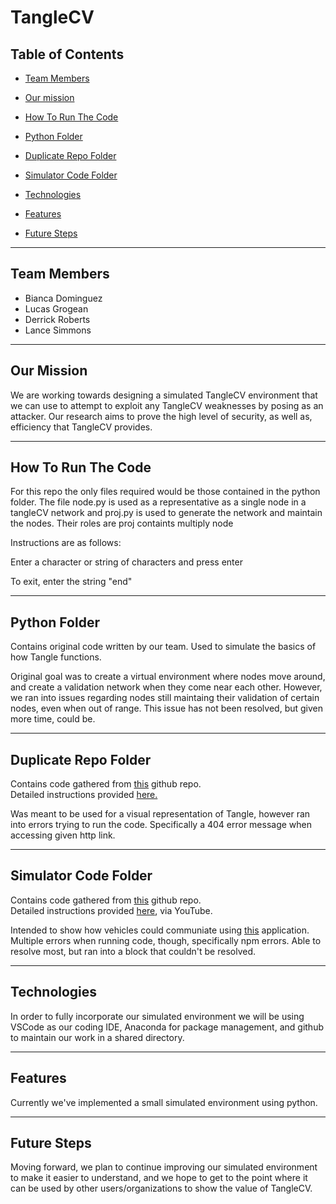 # TangleCV



## Table of Contents  

* [Team Members](#team-members)

* [Our mission](#our-mission) 

* [How To Run The Code](#how-to-run-the-code)

* [Python Folder](#python-folder) 

* [Duplicate Repo Folder](#duplicate-repo-folder) 

* [Simulator Code Folder](#simulator-code-folder) 


* [Technologies](#technologies) 

* [Features](#features) 

* [Future Steps](#future-steps) 

 --- 
## Team Members

* Bianca Dominguez
* Lucas Grogean
* Derrick Roberts
* Lance Simmons

 --- 
## Our Mission

We are working towards designing a simulated TangleCV environment that we can use to attempt to exploit any TangleCV weaknesses by posing as an attacker. Our research aims to prove the high level of security, as well as, efficiency that TangleCV provides.

 --- 

## How To Run The Code

For this repo the only files required would be those contained in the python folder. The file node.py is used as a representative as a single node in a tangleCV network and proj.py is used to generate the network and maintain the nodes. Their roles are proj containts multiply node

Instructions are as follows:

Enter a character or string of characters and press enter

To exit, enter the string "end"

 --- 
 
## Python Folder

Contains original code written by our team. Used to simulate the basics of how Tangle functions. 

Original goal was to create a virtual environment where nodes move around, and create a validation network when they come near each other. However, we ran into issues regarding nodes still maintaing their validation of certain nodes, even when out of range. This issue has not been resolved, but given more time, could be.

 --- 
 
## Duplicate Repo Folder 

Contains code gathered from <a href="https://github.com/iotaledger/high-mobility-blueprints">this</a> github repo. </br>
Detailed instructions provided <a href="https://steemit.com/iota/@jordaan01/building-an-iota-tangle-from-scratch-in-python-and-flask">here.</a> </br>

Was meant to be used for a visual representation of Tangle, however ran into errors trying to run the code. Specifically a 404 error message when accessing given http link.

 --- 

## Simulator Code Folder

Contains code gathered from <a href="https://github.com/ljlabs/tangle-pow">this</a> github repo. </br>
Detailed instructions provided <a href="https://www.youtube.com/watch?v=L-O-okg0bWk">here</a>, via YouTube. </br>

Intended to show how vehicles could communiate using <a href="https://console.high-mobility.com/qdEZ/">this</a> application. Multiple errors when running code, though, specifically npm errors. Able to resolve most, but ran into a block that couldn't be resolved.  

 --- 


## Technologies

In order to fully incorporate our simulated environment we will be using VSCode as our coding IDE, Anaconda for package management, and github to maintain our work in a shared directory.  

 --- 

## Features

Currently we've implemented a small simulated environment using python.

 --- 

## Future Steps

Moving forward, we plan to continue improving our simulated environment to make it easier to understand, and we hope to get to the point where it can be used by other users/organizations to show the value of TangleCV. 

